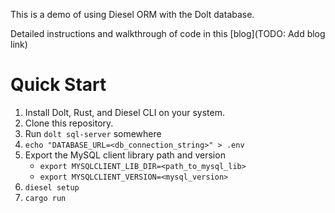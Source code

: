 This is a demo of using Diesel ORM with the Dolt database.

Detailed instructions and walkthrough of code in this [blog](TODO: Add blog link)

# Quick Start
1. Install Dolt, Rust, and Diesel CLI on your system.
2. Clone this repository.
3. Run `dolt sql-server` somewhere
4. `echo "DATABASE_URL=<db_connection_string>" > .env`
5. Export the MySQL client library path and version
    - `export MYSQLCLIENT_LIB_DIR=<path_to_mysql_lib>`
    - `export MYSQLCLIENT_VERSION=<mysql_version>`
6. `diesel setup`
7. `cargo run`
